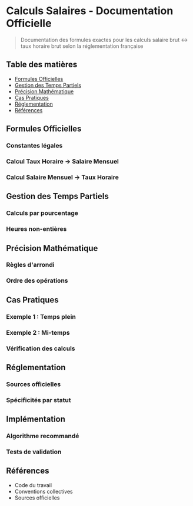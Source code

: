 # Calculs Salaires - Documentation Officielle

> Documentation des formules exactes pour les calculs salaire brut ↔ taux horaire brut selon la réglementation française

## Table des matières

- [Formules Officielles](#formules-officielles)
- [Gestion des Temps Partiels](#gestion-des-temps-partiels)
- [Précision Mathématique](#précision-mathématique)
- [Cas Pratiques](#cas-pratiques)
- [Réglementation](#réglementation)
- [Références](#références)

## Formules Officielles

### Constantes légales


### Calcul Taux Horaire → Salaire Mensuel


### Calcul Salaire Mensuel → Taux Horaire


## Gestion des Temps Partiels

### Calculs par pourcentage


### Heures non-entières


## Précision Mathématique

### Règles d'arrondi


### Ordre des opérations


## Cas Pratiques

### Exemple 1 : Temps plein


### Exemple 2 : Mi-temps


### Vérification des calculs


## Réglementation

### Sources officielles


### Spécificités par statut


## Implémentation

### Algorithme recommandé


### Tests de validation


## Références

- Code du travail
- Conventions collectives
- Sources officielles